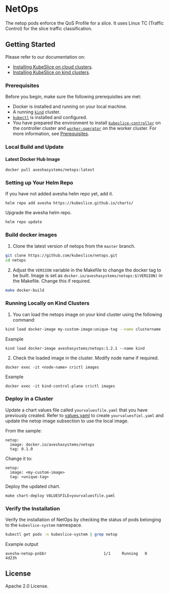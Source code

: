 # NetOps


The netop pods enforce the QoS Profile for a slice. It uses Linux TC (Traffic Control) for the slice traffic classification.

## Getting Started

Please refer to our documentation on:
- [Installing KubeSlice on cloud clusters](https://kubeslice.io/documentation/open-source/0.5.0/getting-started-with-cloud-clusters/installing-kubeslice/installing-the-kubeslice-controller).
- [Installing KubeSlice on kind clusters](https://kubeslice.io/documentation/open-source/0.5.0/tutorials/kind-install-kubeslice-controller).

### Prerequisites

Before you begin, make sure the following prerequisites are met:
* Docker is installed and running on your local machine.
* A running [`kind`](https://kind.sigs.k8s.io/) cluster.
* [`kubectl`](https://kubernetes.io/docs/tasks/tools/) is installed and configured.
* You have prepared the environment to install [`kubeslice-controller`](https://github.com/kubeslice/kubeslice-controller) on the controller cluster
 and [`worker-operator`](https://github.com/kubeslice/worker-operator) on the worker cluster. For more information, see [Prerequisites](https://kubeslice.io/documentation/open-source/0.5.0/getting-started-with-cloud-clusters/prerequisites/).
 
### Local Build and Update 

#### Latest Docker Hub Image

```console
docker pull aveshasystems/netops:latest
```

### Setting up Your Helm Repo

If you have not added avesha helm repo yet, add it.

```console
helm repo add avesha https://kubeslice.github.io/charts/
```

Upgrade the avesha helm repo.

```console
helm repo update
```

### Build docker images

1. Clone the latest version of netops from  the `master` branch. 

```bash
git clone https://github.com/kubeslice/netops.git
cd netops
```

2. Adjust the `VERSION` variable in the Makefile to change the docker tag to be built.
Image is set as `docker.io/aveshasystems/netops:$(VERSION)` in the Makefile. Change this if required.

```bash
make docker-build
```

### Running Locally on Kind Clusters

1. You can load the netops image on your kind cluster using the following command:

```bash
kind load docker-image my-custom-image:unique-tag --name clustername
```

Example

```console
kind load docker-image aveshasystems/netops:1.2.1 --name kind
```

2. Check the loaded image in the cluster. Modify node name if required.

```console
docker exec -it <node-name> crictl images
```

Example

```console
docker exec -it kind-control-plane crictl images
```


### Deploy in a Cluster

Update a chart values file called `yourvaluesfile.yaml` that you have previously created.
Refer to [values.yaml](https://github.com/kubeslice/charts/blob/master/charts/kubeslice-worker/values.yaml) to create `yourvaluesfiel.yaml` and update the netop image subsection to use the local image.

From the sample: 

```
netop:
  image: docker.io/aveshasystems/netops
  tag: 0.1.0
```

Change it to:

```
netop:
  image: <my-custom-image>
  tag: <unique-tag>
```

Deploy the updated chart.

```console
make chart-deploy VALUESFILE=yourvaluesfile.yaml
```

### Verify the Installation

Verify the installation of NetOps by checking the status of pods belonging to the `kubeslice-system` namespace.

```bash
kubectl get pods -n kubeslice-system | grep netop
```
Example output

```
avesha-netop-pnbbr                         1/1     Running   0          4d23h
```

## License
Apache 2.0 License.
